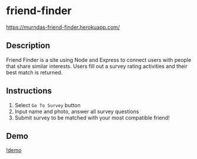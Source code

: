 # friend-finder
https://murndas-friend-finder.herokuapp.com/

## Description

Friend Finder is a site using Node and Express to connect users with people that share similar interests. Users fill out a survey rating activities and their best match is returned.

## Instructions

1. Select `Go To Survey` button
2. Input name and photo, answer all survey questions
3. Submit survey to be matched with your most compatible friend!

## Demo

[!demo](./app/public/images/friend-finder.gif)